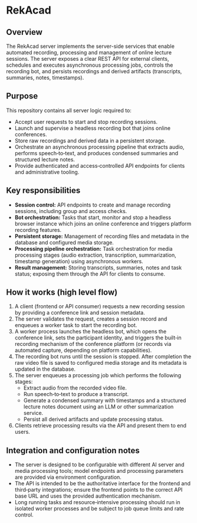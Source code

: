 # RekAcad

## Overview

The RekAcad server implements the server-side services that enable automated recording, processing and management of online lecture sessions. The server exposes a clear REST API for external clients, schedules and executes asynchronous processing jobs, controls the recording bot, and persists recordings and derived artifacts (transcripts, summaries, notes, timestamps).

## Purpose

This repository contains all server logic required to:

- Accept user requests to start and stop recording sessions.
- Launch and supervise a headless recording bot that joins online conferences.
- Store raw recordings and derived data in a persistent storage.
- Orchestrate an asynchronous processing pipeline that extracts audio, performs speech‑to‑text, and produces condensed summaries and structured lecture notes.
- Provide authenticated and access‑controlled API endpoints for clients and administrative tooling.

## Key responsibilities

- **Session control:** API endpoints to create and manage recording sessions, including group and access checks.
- **Bot orchestration:** Tasks that start, monitor and stop a headless browser instance which joins an online conference and triggers platform recording features.
- **Persistent storage:** Management of recording files and metadata in the database and configured media storage.
- **Processing pipeline orchestration:** Task orchestration for media processing stages (audio extraction, transcription, summarization, timestamp generation) using asynchronous workers.
- **Result management:** Storing transcripts, summaries, notes and task status; exposing them through the API for clients to consume.

## How it works (high level flow)

1. A client (frontend or API consumer) requests a new recording session by providing a conference link and session metadata.
2. The server validates the request, creates a session record and enqueues a worker task to start the recording bot.
3. A worker process launches the headless bot, which opens the conference link, sets the participant identity, and triggers the built‑in recording mechanism of the conference platform (or records via automated capture, depending on platform capabilities).
4. The recording bot runs until the session is stopped. After completion the raw video file is saved to configured media storage and its metadata is updated in the database.
5. The server enqueues a processing job which performs the following stages:
   - Extract audio from the recorded video file.
   - Run speech‑to‑text to produce a transcript.
   - Generate a condensed summary with timestamps and a structured lecture notes document using an LLM or other summarization service.
   - Persist all derived artifacts and update processing status.
6. Clients retrieve processing results via the API and present them to end users.

## Integration and configuration notes

- The server is designed to be configurable with different AI server and media processing tools; model endpoints and processing parameters are provided via environment configuration.
- The API is intended to be the authoritative interface for the frontend and third‑party integrations; ensure the frontend points to the correct API base URL and uses the provided authentication mechanism.
- Long running tasks and resource‑intensive processing should run in isolated worker processes and be subject to job queue limits and rate control.

